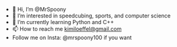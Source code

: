 - 👋 Hi, I’m @MrSpoony
- 👀 I’m interested in speedcubing, sports, and computer science
- 🌱 I’m currently learning Python and C++
- 📫 How to reach me kimiloeffel@gmail.com
- Follow me on Insta: @mrspoony100 if you want

<!---
MrSpoony/MrSpoony is a ✨ special ✨ repository because its `README.md` (this file) appears on your GitHub profile.
You can click the Preview link to take a look at your changes.
--->
